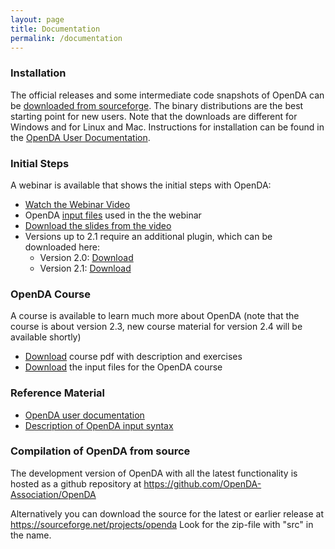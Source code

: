 ```yaml
---
layout: page
title: Documentation
permalink: /documentation
---
```


### Installation

The official releases and some intermediate code snapshots of OpenDA can be [downloaded from sourceforge](https://sourceforge.net/projects/openda). The binary distributions are the best starting point for new users. Note that the downloads are different for Windows and for Linux and Mac. Instructions for installation can be found in the [OpenDA User Documentation](http://openda.org/docu/openda_2.4/doc/OpenDA_documentation.pdf).

### Initial Steps

A webinar is available that shows the initial steps with OpenDA:

* [Watch the Webinar Video](http://www.openda.org/videos/presentation.mp4)
* OpenDA [input files](http://openda.org/course/estuary_2.1.zip) used in the the webinar
* [Download the slides from the video](http://www.openda.org/course/openda_webbinar.pdf)
* Versions up to 2.1 require an additional plugin, which can be downloaded here:
  * Version 2.0: [Download](http://openda.org/course/openda_d3d_plugin_v2.0.zip)
  * Version 2.1: [Download](http://openda.org/course/openda_d3d_plugin_v2.1.zip)

### OpenDA Course

A course is available to learn much more about OpenDA (note that the course is about version 2.3, new course material for version 2.4 will be available shortly)

* [Download](http://openda.org/course/openda_course_2.3.pdf) course pdf with description and exercises
* [Download](http://openda.org/course/openda_student_2.3.zip) the input files for the OpenDA course

### Reference Material

* [OpenDA user documentation](http://openda.org/docu/openda_2.4/doc/OpenDA_documentation.pdf)
* [Description of OpenDA input syntax](http://openda.org/docu/openda_2.4/doc/xmlSchemasHTML/index.html)

### Compilation of OpenDA from source

The development version of OpenDA with all the latest functionality is hosted as a github repository at https://github.com/OpenDA-Association/OpenDA

Alternatively you can download the source for the latest or earlier release at  https://sourceforge.net/projects/openda  Look for the zip-file with "src" in the name.
